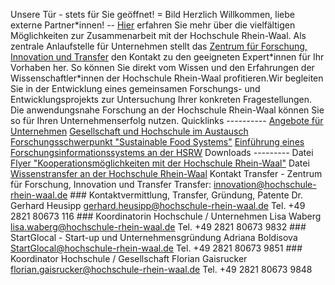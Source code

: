  Unsere Tür \- stets für Sie geöffnet! = Bild Herzlich Willkommen, liebe externe Partner\*innen! -- [Hier](https://www.hochschule-rhein-waal.de/de/hochschule/einrichtungen/zentrum-fuer-forschung-innovation-und-transfer/wissens-und) erfahren Sie mehr über die vielfältigen Möglichkeiten zur Zusammenarbeit mit der Hochschule Rhein\-Waal. Als zentrale Anlaufstelle für Unternehmen stellt das [Zentrum für Forschung, Innovation und Transfer](https://www.hochschule-rhein-waal.de/de/hochschule/einrichtungen/zentrum-fuer-forschung-innovation-und-transfer) den Kontakt zu den geeigneten Expert\*innen für Ihr Vorhaben her. So können Sie direkt vom Wissen und den Erfahrungen der Wissenschaftler\*innen der Hochschule Rhein\-Waal profitieren.Wir begleiten Sie in der Entwicklung eines gemeinsamen Forschungs\- und Entwicklungsprojekts zur Untersuchung Ihrer konkreten Fragestellungen. Die anwendungsnahe Forschung an der Hochschule Rhein\-Waal können Sie so für Ihren Unternehmenserfolg nutzen. Quicklinks ---------- [Angebote für Unternehmen](https://www.hochschule-rhein-waal.de/de/hochschule/einrichtungen/zentrum-fuer-forschung-innovation-und-transfer/hochschule-rhein-waal) [Gesellschaft und Hochschule im Austausch](https://www.hochschule-rhein-waal.de/de/hochschule/einrichtungen/zentrum-fuer-forschung-innovation-und-transfer/gesellschaft-und-hochschule) [Forschungsschwerpunkt "Sustainable Food Systems"](https://foodsystems.institute/) [Einführung eines Forschungsinformationssystems an der HSRW](https://www.hochschule-rhein-waal.de/de/seite/einfuehrung-eines-forschungsinformationssystems-der-hochschule-rhein-waal) Downloads --------- Datei [Flyer "Kooperationsmöglichkeiten mit der Hochschule Rhein\-Waal"](/de/media/12378/download?attachment "Flyer \"Kooperationsmöglichkeiten mit der Hochschule Rhein-Waal\"") Datei [Wissenstransfer an der Hochschule Rhein\-Waal](/de/media/14814/download?attachment "Wissenstransfer an der Hochschule Rhein-Waal") Kontakt Transfer - Zentrum für Forschung, Innovation und Transfer Transfer: [innovation@hochschule\-rhein\-waal.de](mailto:innovation@hochschule-rhein-waal.de) ### Kontaktvermittlung, Transfer, Gründung, Patente Dr. Gerhard Heusipp [gerhard.heusipp@hochschule\-rhein\-waal.de](mailto:gerhard.heusipp@hochschule-rhein-waal.de) Tel. \+49 2821 80673 116 ### Koordinatorin Hochschule / Unternehmen Lisa Waberg [lisa.waberg@hochschule\-rhein\-waal.de](mailto:lisa.waberg@hochschule-rhein-waal.de) Tel. \+49 2821 80673 9832 ### StartGlocal \- Start\-up und Unternehmensgründung Adriana Boldisova [StartGlocal@hochschule\-rhein\-waal.de](mailto:StartGlocal@hochschule-rhein-waal.de) Tel. \+49 2821 80673 9851 ### Koordinator Hochschule / Gesellschaft Florian Gaisrucker [florian.gaisrucker@hochschule\-rhein\-waal.de](mailto:florian.gaisrucker@hochschule-rhein-waal.de) Tel. \+49 2821 80673 9848 